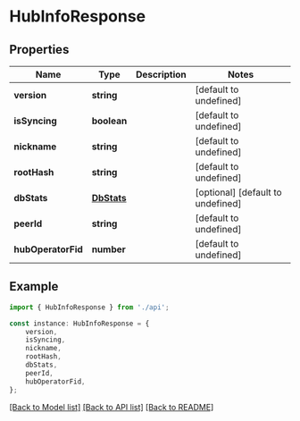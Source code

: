 # HubInfoResponse


## Properties

Name | Type | Description | Notes
------------ | ------------- | ------------- | -------------
**version** | **string** |  | [default to undefined]
**isSyncing** | **boolean** |  | [default to undefined]
**nickname** | **string** |  | [default to undefined]
**rootHash** | **string** |  | [default to undefined]
**dbStats** | [**DbStats**](DbStats.md) |  | [optional] [default to undefined]
**peerId** | **string** |  | [default to undefined]
**hubOperatorFid** | **number** |  | [default to undefined]

## Example

```typescript
import { HubInfoResponse } from './api';

const instance: HubInfoResponse = {
    version,
    isSyncing,
    nickname,
    rootHash,
    dbStats,
    peerId,
    hubOperatorFid,
};
```

[[Back to Model list]](../README.md#documentation-for-models) [[Back to API list]](../README.md#documentation-for-api-endpoints) [[Back to README]](../README.md)
